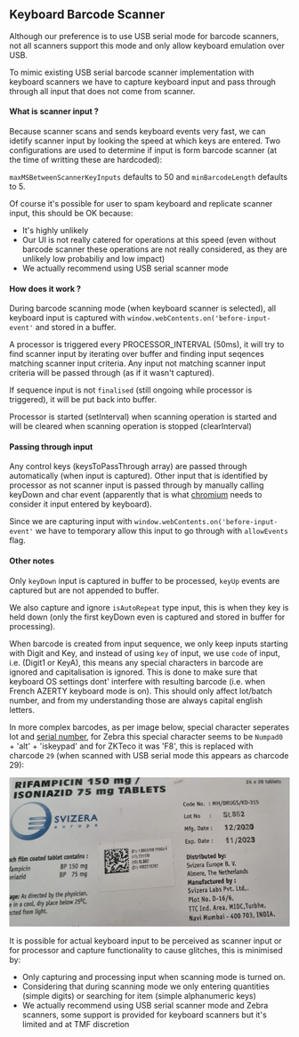 ## Keyboard Barcode Scanner

Although our preference is to use USB serial mode for barcode scanners, not all scanners support this mode and only allow keyboard emulation over USB. 

To mimic existing USB serial barcode scanner implementation with keyboard scanners we have to capture keyboard input and pass through through all input that does not come from scanner.

#### What is scanner input ?

Because scanner scans and sends keyboard events very fast, we can idetify scanner input by looking the speed at which keys are entered. Two configurations are used to determine if input is form barcode scanner (at the time of writting these are hardcoded):

`maxMSBetweenScannerKeyInputs` defaults to 50 and `minBarcodeLength` defaults to 5.

Of course it's possible for user to spam keyboard and replicate scanner input, this should be OK because:

* It's highly unlikely
* Our UI is not really catered for operations at this speed (even without barcode scanner these operations are not really considered, as they are unlikely low probabiliy and low impact)
* We actually recommend using USB serial scanner mode

#### How does it work ?

During barcode scanning mode (when keyboard scanner is selected), all keyboard input is captured with `window.webContents.on('before-input-event'` and stored in a buffer.

A processor is triggered every PROCESSOR_INTERVAL (50ms), it will try to find scanner input by iterating over buffer and finding input seqences matching scanner input criteria. Any input not matching scanner input criteria will be passed through (as if it wasn't captured).

If sequence input is not `finalised` (still ongoing while processor is triggered), it will be put back into buffer.

Processor is started (setInterval) when scanning operation is started and will be cleared when scanning operation is stopped (clearInterval)

#### Passing through input

Any control keys (keysToPassThrough array) are passed through automatically (when input is captured). Other input that is identified by processor as not scanner input is passed through by manually calling keyDown and char event (apparently that is what [chromium](https://stackoverflow.com/a/53223619) needs to consider it input entered by keyboard). 

Since we are capturing input with `window.webContents.on('before-input-event'` we have to temporary allow this input to go through with `allowEvents` flag.

#### Other notes

Only `keyDown` input is captured in buffer to be processed, `keyUp` events are captured but are not appended to buffer.

We also capture and ignore `isAutoRepeat` type input, this is when they key is held down (only the first keyDown even is captured and stored in buffer for processing).

When barcode is created from input sequence, we only keep inputs starting with Digit and Key, and instead of using `key` of input, we use `code` of input, i.e. (Digit1 or KeyA), this means any special characters in barcode are ignored and capitalisation is ignored. This is done to make sure that keyboard OS settings dont' interfere with resulting barcode (i.e. when French AZERTY keyboard mode is on). This should only affect lot/batch number, and from my understanding those are always capital english letters.

In more complex barcodes, as per image below, special character seperates lot and [serial number](https://www.databar-barcode.info/application-identifiers/), for Zebra this special character seems to be `Numpad0` + 'alt' + 'iskeypad' and for ZKTeco it was 'F8', this is replaced with charcode `29` (when scanned with USB serial mode this appears as charcode 29):

![complex barcode](./docs/complex_barcode.png)

It is possible for actual keyboard input to be perceived as scanner input or for processor and capture functionality to cause glitches, this is minimised by:

* Only capturing and processing input when scanning mode is turned on.
* Considering that during scanning mode we only entering quantities (simple digits) or searching for item (simple alphanumeric keys)
* We actually recommend using USB serial scanner mode and Zebra scanners, some support is provided for keyboard scanners but it's limited and at TMF discretion